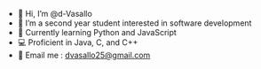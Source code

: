 - 👋 Hi, I’m @d-Vasallo
- 👀 I’m a second year student interested in software development
- 🌱 Currently learning Python and JavaScript 
- 💻 Proficient in Java, C, and C++
- 📮 Email me : dvasallo25@gmail.com


<!---
d-Vasallo/d-Vasallo is a ✨ special ✨ repository because its `README.md` (this file) appears on your GitHub profile.
You can click the Preview link to take a look at your changes.
--->
